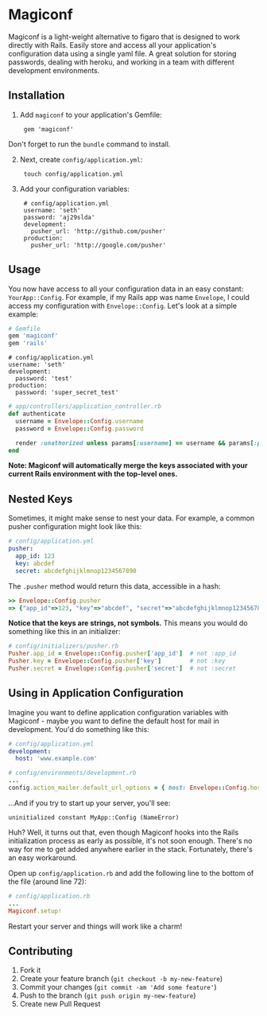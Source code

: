 Magiconf
========
Magiconf is a light-weight alternative to figaro that is designed to work directly with Rails. Easily store and access all your application's configuration data using a single yaml file. A great solution for storing passwords, dealing with heroku, and working in a team with different development environments.

Installation
------------
1. Add `magiconf` to your application's Gemfile:

        gem 'magiconf'

  Don't forget to run the `bundle` command to install.

2. Next, create `config/application.yml`:

        touch config/application.yml

3. Add your configuration variables:

        # config/application.yml
        username: 'seth'
        password: 'aj29slda'
        development:
          pusher_url: 'http://github.com/pusher'
        production:
          pusher_url: 'http://google.com/pusher'

Usage
-----
You now have access to all your configuration data in an easy constant: `YourApp::Config`. For example, if my Rails app was name `Envelope`, I could access my configuration with `Envelope::Config`. Let's look at a simple example:

```ruby
# Gemfile
gem 'magiconf'
gem 'rails'
```

```text
# config/application.yml
username: 'seth'
development:
  password: 'test'
production:
  password: 'super_secret_test'
```

```ruby
# app/controllers/application_controller.rb
def authenticate
  username = Envelope::Config.username
  password = Envelope::Config.password

  render :unathorized unless params[:username] == username && params[:password] == password
end
```
**Note: Magiconf will automatically merge the keys associated with your current Rails environment with the top-level ones.**

Nested Keys
-----------
Sometimes, it might make sense to nest your data. For example, a common pusher configuration might look like this:

```yaml
# config/application.yml
pusher:
  app_id: 123
  key: abcdef
  secret: abcdefghijklmnop1234567890
```

The `.pusher` method would return this data, accessible in a hash:

```ruby
>> Envelope::Config.pusher
=> {"app_id"=>123, "key"=>"abcdef", "secret"=>"abcdefghijklmnop1234567890"}
```

**Notice that the keys are strings, not symbols.** This means you would do something like this in an initializer:

```ruby
# config/initializers/pusher.rb
Pusher.app_id = Envelope::Config.pusher['app_id']  # not :app_id
Pusher.key = Envelope::Config.pusher['key']        # not :key
Pusher.secret = Envelope::Config.pusher['secret']  # not :secret
```

Using in Application Configuration
----------------------------------
Imagine you want to define application configuration variables with Magiconf - maybe you want to define the default host for mail in development. You'd do something like this:

```yaml
# config/application.yml
development:
  host: 'www.example.com'
```

```ruby
# config/environments/development.rb
...
config.action_mailer.default_url_options = { host: Envelope::Config.host }
```

...And if you try to start up your server, you'll see:

```text
uninitialized constant MyApp::Config (NameError)
```

Huh? Well, it turns out that, even though Magiconf hooks into the Rails initialization process as early as possible, it's not soon enough. There's no way for me to get added anywhere earlier in the stack. Fortunately, there's an easy workaround.

Open up `config/application.rb` and add the following line to the bottom of the file (around line 72):

```ruby
# config/application.rb
...
Magiconf.setup!
```

Restart your server and things will work like a charm!

Contributing
------------
1. Fork it
2. Create your feature branch (`git checkout -b my-new-feature`)
3. Commit your changes (`git commit -am 'Add some feature'`)
4. Push to the branch (`git push origin my-new-feature`)
5. Create new Pull Request
